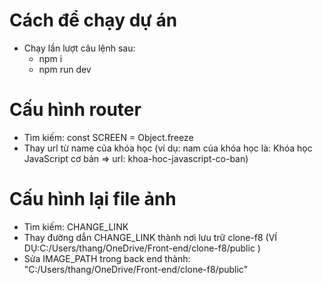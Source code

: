 # Cách để chạy dự án

-   Chạy lần lượt câu lệnh sau:
    -   npm i
    -   npm run dev

# Cấu hình router

-   Tìm kiếm: const SCREEN = Object.freeze
-   Thay url từ name của khóa học (ví dụ: nam của khóa học là: Khóa học JavaScript cơ bản => url: khoa-hoc-javascript-co-ban)

# Cấu hình lại file ảnh

-   Tìm kiếm: CHANGE_LINK
-   Thay đường dẫn CHANGE_LINK thành nơi lưu trữ clone-f8 (VÍ DỤ:C:/Users/thang/OneDrive/Front-end/clone-f8/public )
-   Sửa IMAGE_PATH trong back end thành: "C:/Users/thang/OneDrive/Front-end/clone-f8/public"
